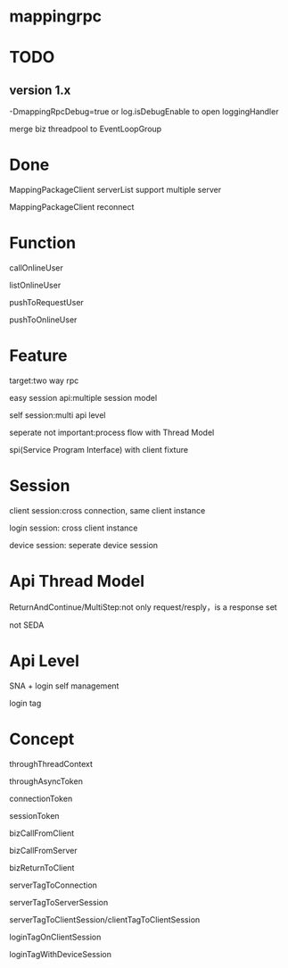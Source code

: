 mappingrpc
==========

TODO
===========
version 1.x
-----------------

-DmappingRpcDebug=true or log.isDebugEnable to open loggingHandler

merge biz threadpool to EventLoopGroup 

Done
===========
MappingPackageClient serverList support multiple server

MappingPackageClient reconnect

Function
===========
callOnlineUser

listOnlineUser

pushToRequestUser

pushToOnlineUser

Feature
===========
target:two way rpc

easy session api:multiple session model

self session:multi api level

seperate not important:process flow with Thread Model

spi(Service Program Interface) with client fixture

Session
===========
client session:cross connection, same client instance

login session: cross client instance

device session: seperate device session

Api Thread Model
===========
ReturnAndContinue/MultiStep:not only request/resply，is a response set

not SEDA

Api Level
===========
SNA + login self management

login tag

Concept
===========
throughThreadContext

throughAsyncToken

connectionToken

sessionToken

bizCallFromClient

bizCallFromServer

bizReturnToClient

serverTagToConnection

serverTagToServerSession

serverTagToClientSession/clientTagToClientSession

loginTagOnClientSession

loginTagWithDeviceSession


